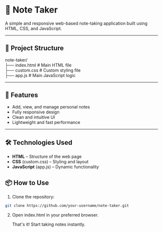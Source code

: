 # 📝 Note Taker

A simple and responsive web-based note-taking application built using HTML, CSS, and JavaScript.

---

## 📁 Project Structure

note-taker/ <br>
├── index.html # Main HTML file <br>
├── custom.css # Custom styling file <br>
├── app.js # Main JavaScript logic <br>

---

## 🚀 Features

- Add, view, and manage personal notes
- Fully responsive design
- Clean and intuitive UI
- Lightweight and fast performance

---

## 🛠 Technologies Used

- **HTML** – Structure of the web page
- **CSS** (custom.css) – Styling and layout
- **JavaScript** (app.js) – Dynamic functionality

## 📦 How to Use

1. Clone the repository:
```bash
git clone https://github.com/your-username/note-taker.git
```
2. Open index.html in your preferred browser.

   That's it! Start taking notes instantly.
 
